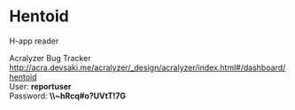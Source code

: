 # Hentoid
H-app reader

Acralyzer Bug Tracker <br/>
http://acra.devsaki.me/acralyzer/_design/acralyzer/index.html#/dashboard/hentoid <br/>
User: <b>reportuser</b> <br/>
Password: <b>\\\\~hRcq#o?UVtT!7G</b> <br/>
